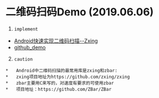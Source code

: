 # 二维码扫码Demo (2019.06.06)

1. `implement`
* [Android快速实现二维码扫描--Zxing](https://www.cnblogs.com/xch-yang/p/9418493.html)
* [github_demo](https://github.com/yangxch/ScanZxing)

2. `caution`
```
*   Android中二维码扫描的最常用库是zxing和zbar:
*   zxing项目地址为https://github.com/zxing/zxing
*   zbar主要用C来写的，对速度有要求的可使用zbar
*   项目地址：https://github.com/ZBar/ZBar
```
